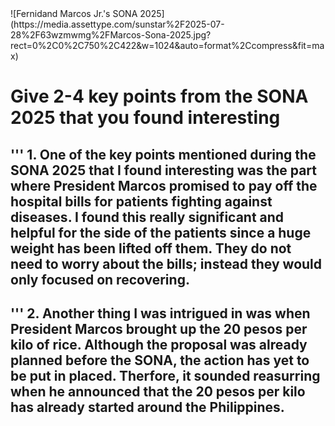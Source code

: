 <!DOCTYPE html>
<html>
<head>
<title> **Take On SONA July 2025 of Pres. Ferdinand R. Marcos Jr. by Julia Kam from 9 - Potassium** </title>
</head>
<body> 
    ![Fernidand Marcos Jr.'s SONA 2025](https://media.assettype.com/sunstar%2F2025-07-28%2F63wzmwmg%2FMarcos-Sona-2025.jpg?rect=0%2C0%2C750%2C422&w=1024&auto=format%2Ccompress&fit=max)
    <h1> Give 2-4 key points from the SONA 2025 that you found interesting </h1>
    <h2> ''' 1. One of the key points mentioned during the SONA 2025 that I found interesting was the part where President Marcos promised to pay off the hospital bills for patients fighting against diseases. I found this really significant and helpful for the side of the patients since a huge weight has been lifted off them. They do not need to worry about the bills; instead they would only focused on recovering. </h2>
    <h2> ''' 2. Another thing I was intrigued in was when President Marcos brought up the 20 pesos per kilo of rice. Although the proposal was already planned before the SONA,  the action has yet to be put in placed. Therfore, it sounded reasurring when he announced that the 20 pesos per kilo has already started around the Philippines. 


</html>
